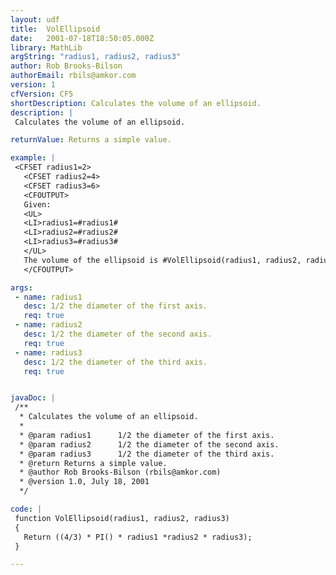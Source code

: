 ```yaml
---
layout: udf
title:  VolEllipsoid
date:   2001-07-18T18:50:05.000Z
library: MathLib
argString: "radius1, radius2, radius3"
author: Rob Brooks-Bilson
authorEmail: rbils@amkor.com
version: 1
cfVersion: CF5
shortDescription: Calculates the volume of an ellipsoid.
description: |
 Calculates the volume of an ellipsoid.

returnValue: Returns a simple value.

example: |
 <CFSET radius1=2>
   <CFSET radius2=4>
   <CFSET radius3=6>
   <CFOUTPUT>
   Given:
   <UL>
   <LI>radius1=#radius1#
   <LI>radius2=#radius2#
   <LI>radius3=#radius3#
   </UL>
   The volume of the ellipsoid is #VolEllipsoid(radius1, radius2, radius3)#
   </CFOUTPUT>

args:
 - name: radius1
   desc: 1/2 the diameter of the first axis.
   req: true
 - name: radius2
   desc: 1/2 the diameter of the second axis.
   req: true
 - name: radius3
   desc: 1/2 the diameter of the third axis.
   req: true


javaDoc: |
 /**
  * Calculates the volume of an ellipsoid.
  * 
  * @param radius1      1/2 the diameter of the first axis. 
  * @param radius2      1/2 the diameter of the second axis. 
  * @param radius3      1/2 the diameter of the third axis. 
  * @return Returns a simple value. 
  * @author Rob Brooks-Bilson (rbils@amkor.com) 
  * @version 1.0, July 18, 2001 
  */

code: |
 function VolEllipsoid(radius1, radius2, radius3)
 {
   Return ((4/3) * PI() * radius1 *radius2 * radius3);
 }

---
```


